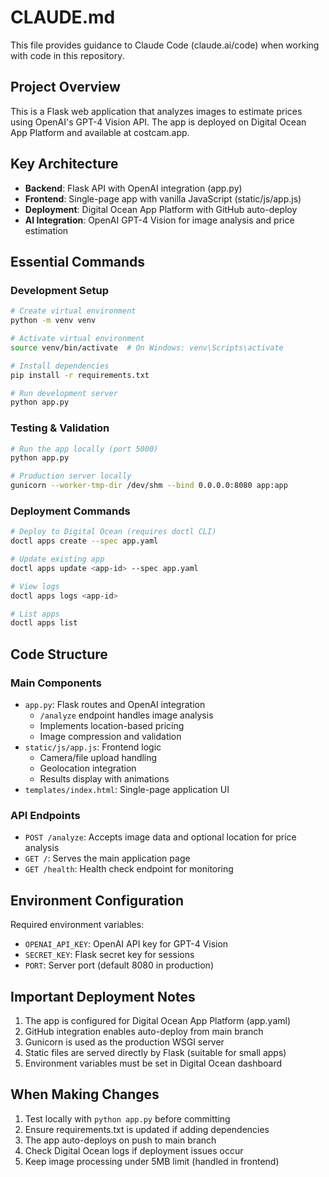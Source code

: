 # CLAUDE.md

This file provides guidance to Claude Code (claude.ai/code) when working with code in this repository.

## Project Overview

This is a Flask web application that analyzes images to estimate prices using OpenAI's GPT-4 Vision API. The app is deployed on Digital Ocean App Platform and available at costcam.app.

## Key Architecture

- **Backend**: Flask API with OpenAI integration (app.py)
- **Frontend**: Single-page app with vanilla JavaScript (static/js/app.js)
- **Deployment**: Digital Ocean App Platform with GitHub auto-deploy
- **AI Integration**: OpenAI GPT-4 Vision for image analysis and price estimation

## Essential Commands

### Development Setup
```bash
# Create virtual environment
python -m venv venv

# Activate virtual environment
source venv/bin/activate  # On Windows: venv\Scripts\activate

# Install dependencies
pip install -r requirements.txt

# Run development server
python app.py
```

### Testing & Validation
```bash
# Run the app locally (port 5000)
python app.py

# Production server locally
gunicorn --worker-tmp-dir /dev/shm --bind 0.0.0.0:8080 app:app
```

### Deployment Commands
```bash
# Deploy to Digital Ocean (requires doctl CLI)
doctl apps create --spec app.yaml

# Update existing app
doctl apps update <app-id> --spec app.yaml

# View logs
doctl apps logs <app-id>

# List apps
doctl apps list
```

## Code Structure

### Main Components
- `app.py`: Flask routes and OpenAI integration
  - `/analyze` endpoint handles image analysis
  - Implements location-based pricing
  - Image compression and validation
- `static/js/app.js`: Frontend logic
  - Camera/file upload handling
  - Geolocation integration
  - Results display with animations
- `templates/index.html`: Single-page application UI

### API Endpoints
- `POST /analyze`: Accepts image data and optional location for price analysis
- `GET /`: Serves the main application page
- `GET /health`: Health check endpoint for monitoring

## Environment Configuration

Required environment variables:
- `OPENAI_API_KEY`: OpenAI API key for GPT-4 Vision
- `SECRET_KEY`: Flask secret key for sessions
- `PORT`: Server port (default 8080 in production)

## Important Deployment Notes

1. The app is configured for Digital Ocean App Platform (app.yaml)
2. GitHub integration enables auto-deploy from main branch
3. Gunicorn is used as the production WSGI server
4. Static files are served directly by Flask (suitable for small apps)
5. Environment variables must be set in Digital Ocean dashboard

## When Making Changes

1. Test locally with `python app.py` before committing
2. Ensure requirements.txt is updated if adding dependencies
3. The app auto-deploys on push to main branch
4. Check Digital Ocean logs if deployment issues occur
5. Keep image processing under 5MB limit (handled in frontend)